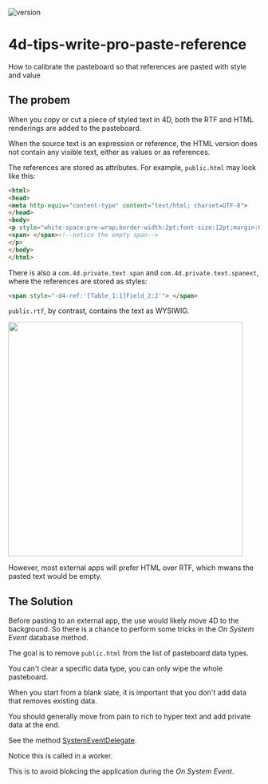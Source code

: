 ![version](https://img.shields.io/badge/version-19%2B-5682DF)

# 4d-tips-write-pro-paste-reference
How to calibrate the pasteboard so that references are pasted with style and value

## The probem

When you copy or cut a piece of styled text in 4D, both the RTF and HTML renderings are added to the pasteboard.

When the source text is an expression or reference, the HTML version does not contain any visible text, either as values or as references.

The references are stored as attributes. For example, `public.html` may look like this:

```html
<html>
<head>
<meta http-equiv="content-type" content="text/html; charset=UTF-8">
</head>
<body>
<p style="white-space:pre-wrap;border-width:2pt;font-size:12pt;margin:0pt;padding:0pt;font-family:'Times New Roman'">
<span> </span><!--notice the empty span-->
</p>
</body>
</html>
```

There is also a `com.4d.private.text.span` and  `com.4d.private.text.spanext`, where the references are stored as styles:

```html
<span style="-d4-ref:'[Table_1:1]Field_2:2'"> </span>
```

`public.rtf`, by contrast, contains the text as WYSIWIG.

<img width="470" alt="" src="https://user-images.githubusercontent.com/1725068/194074664-693a6fe6-169f-4509-94a5-60db7f819e7a.png">

However, most external apps will prefer HTML over RTF, which mwans the pasted text would be empty.

## The Solution

Before pasting to an external app, the use would likely move 4D to the background. So there is a chance to perform some tricks in the *On System Event* database method.

The goal is to remove `public.html` from the list of pasteboard data types. 

You can't clear a specific data type, you can only wipe the whole pasteboard.

When you start from a blank slate, it is important that you don't add data that removes existing data. 

You should generally move from pain to rich to hyper text and add private data at the end.

See the method [SystemEventDelegate](https://github.com/miyako/4d-tips-write-pro-paste-reference/blob/main/write-pro-pasteboard-example/Project/Sources/Methods/SystemEventDelegate.4dm).

Notice this is called in a worker. 

This is to avoid blokcing the application during the *On System Event*.

